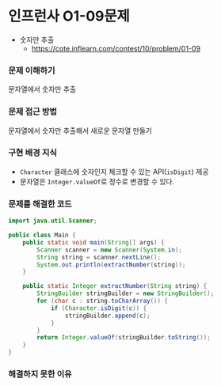 # 인프런사 O1-09문제
- 숫자만 추출
  - https://cote.inflearn.com/contest/10/problem/01-09

### 문제 이해하기
문자열에서 숫자만 추출

### 문제 접근 방법
문자열에서 숫자만 추출해서 새로운 문자열 만들기

### 구현 배경 지식
- `Character` 클래스에 숫자인지 체크할 수 있는 API(`isDigit`) 제공
- 문자열은 `Integer.valueOf`로 정수로 변경할 수 있다.

### 문제를 해결한 코드
```java
import java.util.Scanner;

public class Main {
    public static void main(String[] args) {
        Scanner scanner = new Scanner(System.in);
        String string = scanner.nextLine();
        System.out.println(extractNumber(string));
    }

    public static Integer extractNumber(String string) {
        StringBuilder stringBuilder = new StringBuilder();
        for (char c : string.toCharArray()) {
            if (Character.isDigit(c)) {
                stringBuilder.append(c);
            }
        }
        return Integer.valueOf(stringBuilder.toString());
    }
}
```

### 해결하지 못한 이유
